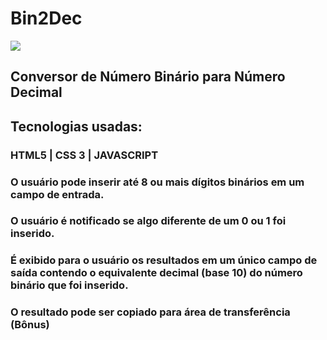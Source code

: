 # Bin2Dec

<img src="https://github.com/Lucas-Woibau/Bin2Dec/blob/master/public/Tela%20Inicial.png?raw=true">

## Conversor de Número Binário para Número Decimal

## Tecnologias usadas:

### HTML5 | CSS 3 | JAVASCRIPT

### O usuário pode inserir até 8 ou mais dígitos binários em um campo de entrada.
### O usuário é notificado se algo diferente de um 0 ou 1 foi inserido.
### É exibido para o usuário os resultados em um único campo de saída contendo o equivalente decimal (base 10) do número binário que foi inserido.
### O resultado pode ser copiado para área de transferência (Bônus)
